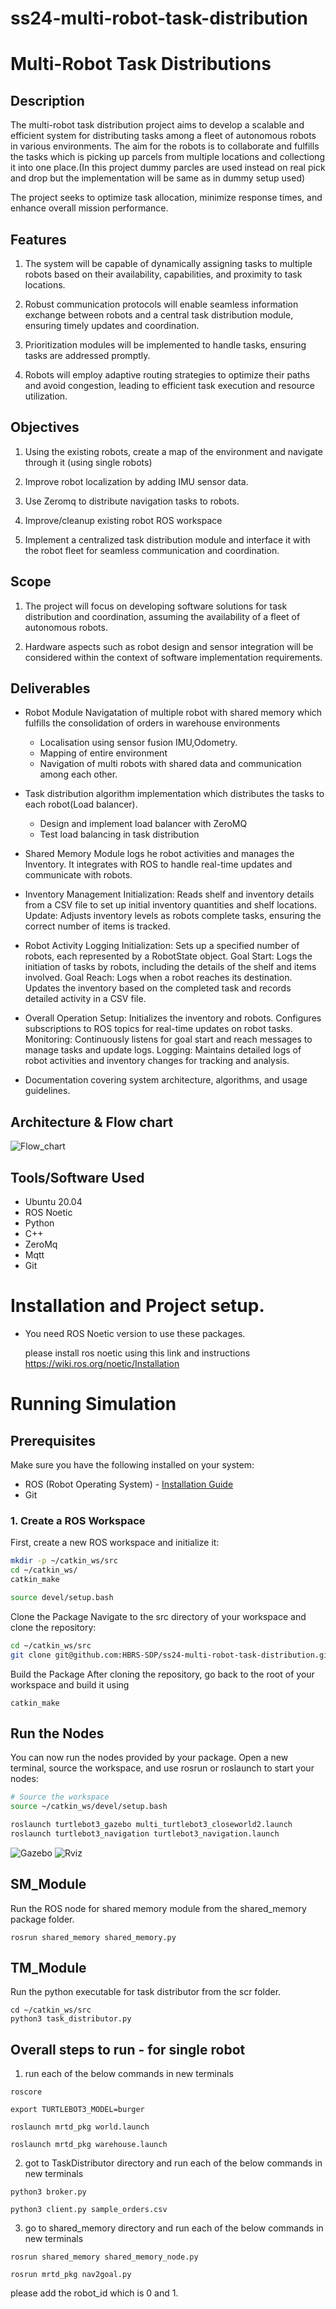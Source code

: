 # ss24-multi-robot-task-distribution

# Multi-Robot Task Distributions

## Description

The multi-robot task distribution project aims to develop a scalable and efficient system for distributing tasks among a fleet of autonomous robots in various environments. The aim for the robots is to collaborate and fulfills the tasks which is picking up parcels from multiple locations and collectiong it into one place.(In this project dummy parcles are used instead on real pick and drop but the implementation will be same as in dummy setup used)

The project seeks to optimize task allocation, minimize response times, and enhance overall mission performance.

## Features

1. The system will be capable of dynamically assigning tasks to multiple robots based on their availability, capabilities, and proximity to task locations.

2.  Robust communication protocols will enable seamless information exchange between robots and a central task distribution module, ensuring timely updates and coordination.

3. Prioritization modules will be implemented to handle  tasks, ensuring  tasks are addressed promptly.

4. Robots will employ adaptive routing strategies to optimize their paths and avoid congestion, leading to efficient task execution and resource utilization.


## Objectives
1. Using the existing robots, create a map of the environment and navigate through it (using single robots)

2. Improve robot localization by adding IMU sensor data.

3. Use Zeromq to distribute navigation tasks to robots.

4. Improve/cleanup existing robot ROS workspace

5. Implement a centralized task distribution module and interface it with the robot fleet for seamless communication and coordination.

## Scope 

1. The project will focus on developing software solutions for task distribution and coordination, assuming the availability of a fleet of autonomous robots.

2. Hardware aspects such as robot design and sensor integration will be considered within the context of software implementation requirements.

## Deliverables

* Robot Module
Navigatation of multiple robot with shared memory which fulfills the consolidation of orders in warehouse environments

    * Localisation using sensor fusion IMU,Odometry.
    * Mapping of entire environment 
    * Navigation of multi robots with shared data and communication among each other. 


* Task distribution algorithm implementation which distributes the tasks to each robot(Load balancer).
    
    * Design and implement load balancer with ZeroMQ
    * Test load balancing in task distribution

      


* Shared Memory Module logs he robot activities and manages the Inventory. It integrates with ROS to handle real-time updates and communicate with robots.

* Inventory Management
Initialization: Reads shelf and inventory details from a CSV file to set up initial inventory quantities and shelf locations.
Update: Adjusts inventory levels as robots complete tasks, ensuring the correct number of items is tracked.

* Robot Activity Logging
Initialization: Sets up a specified number of robots, each represented by a RobotState object.
Goal Start: Logs the initiation of tasks by robots, including the details of the shelf and items involved.
Goal Reach: Logs when a robot reaches its destination. Updates the inventory based on the completed task and records detailed activity in a CSV file.

* Overall Operation
Setup: Initializes the inventory and robots. Configures subscriptions to ROS topics for real-time updates on robot tasks.
Monitoring: Continuously listens for goal start and reach messages to manage tasks and update logs.
Logging: Maintains detailed logs of robot activities and inventory changes for tracking and analysis.
* Documentation covering system architecture, algorithms, and usage guidelines.

## Architecture & Flow chart 

![Flow_chart](img/sdp_flowchart.png)


## Tools/Software Used
 * Ubuntu 20.04
 * ROS Noetic
 * Python
 * C++
 * ZeroMq
 * Mqtt
 * Git


 # Installation and Project setup.

 * You need ROS Noetic version to use these packages.

    please install ros noetic using this link and instructions
    https://wiki.ros.org/noetic/Installation


# Running Simulation

## Prerequisites

Make sure you have the following installed on your system:
- ROS (Robot Operating System) - [Installation Guide](http://wiki.ros.org/ROS/Installation)
- Git

### 1. Create a ROS Workspace

First, create a new ROS workspace and initialize it:

```bash
mkdir -p ~/catkin_ws/src
cd ~/catkin_ws/
catkin_make

source devel/setup.bash

```
Clone the Package
Navigate to the src directory of your workspace and clone the repository:
```bash
cd ~/catkin_ws/src
git clone git@github.com:HBRS-SDP/ss24-multi-robot-task-distribution.git
```
Build the Package
After cloning the repository, go back to the root of your workspace and build it using 
```
catkin_make
```
## Run the Nodes
You can now run the nodes provided by your package. Open a new terminal, source the workspace, and use rosrun or roslaunch to start your nodes:

```bash
# Source the workspace
source ~/catkin_ws/devel/setup.bash

roslaunch turtlebot3_gazebo multi_turtlebot3_closeworld2.launch
roslaunch turtlebot3_navigation turtlebot3_navigation.launch 
```
![Gazebo](img/gazebo.png)
![Rviz](img/rviz.png)

## SM_Module
Run the ROS node for shared memory module from the shared_memory package folder. 
```
rosrun shared_memory shared_memory.py
```
## TM_Module
Run the python executable for task distributor from the scr folder.
```
cd ~/catkin_ws/src
python3 task_distributor.py
```

## Overall steps to run - for single robot

1. run each of the below commands in new terminals
```
roscore
```
```
export TURTLEBOT3_MODEL=burger
```
```
roslaunch mrtd_pkg world.launch
```
```
roslaunch mrtd_pkg warehouse.launch
```
2. got to TaskDistributor directory and run each of the below commands in new terminals
```
python3 broker.py
```
```
python3 client.py sample_orders.csv
```
3. go to shared_memory directory and run each of the below commands in new terminals
```
rosrun shared_memory shared_memory_node.py
```
```
rosrun mrtd_pkg nav2goal.py
``` 

please add the robot_id which is 0 and 1.

